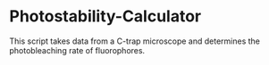 # Photostability-Calculator
This script takes data from a C-trap microscope and determines the photobleaching rate of fluorophores.
